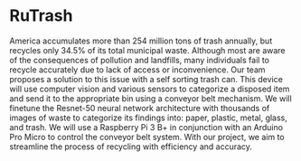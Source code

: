 # RuTrash
America accumulates more than 254 million tons of trash annually, but recycles only 34.5% of its total municipal waste. Although most are aware of the consequences of pollution and landfills, many individuals fail to recycle accurately due to lack of access or inconvenience. Our team proposes a solution to this issue with a self sorting trash can. This device will use computer vision and various sensors to categorize a disposed item and send it to the appropriate bin using a conveyor belt mechanism. We will finetune the Resnet-50 neural network architecture with thousands of images of waste to categorize its findings into: paper, plastic, metal, glass, and trash. We will use a Raspberry Pi 3 B+ in conjunction with an Arduino Pro Micro to control the conveyor belt system. With our project, we aim to streamline the process of recycling with efficiency and accuracy.
